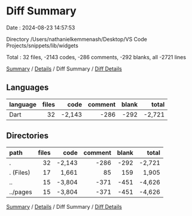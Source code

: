 # Diff Summary

Date : 2024-08-23 14:57:53

Directory /Users/nathanielkemmenash/Desktop/VS Code Projects/snippets/lib/widgets

Total : 32 files,  -2143 codes, -286 comments, -292 blanks, all -2721 lines

[Summary](results.md) / [Details](details.md) / Diff Summary / [Diff Details](diff-details.md)

## Languages
| language | files | code | comment | blank | total |
| :--- | ---: | ---: | ---: | ---: | ---: |
| Dart | 32 | -2,143 | -286 | -292 | -2,721 |

## Directories
| path | files | code | comment | blank | total |
| :--- | ---: | ---: | ---: | ---: | ---: |
| . | 32 | -2,143 | -286 | -292 | -2,721 |
| . (Files) | 17 | 1,661 | 85 | 159 | 1,905 |
| .. | 15 | -3,804 | -371 | -451 | -4,626 |
| ../pages | 15 | -3,804 | -371 | -451 | -4,626 |

[Summary](results.md) / [Details](details.md) / Diff Summary / [Diff Details](diff-details.md)